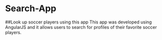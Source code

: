 # Search-App
##Look up soccer players using this app
This app was developed using AngularJS and it allows users to search for 
profiles of their favorite soccer players.
